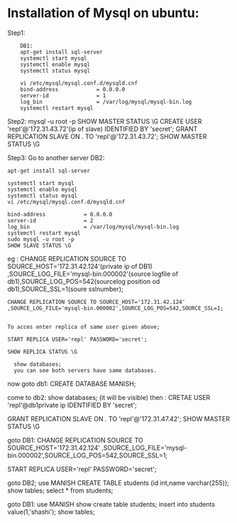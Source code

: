 # Installation of Mysql on ubuntu:
Step1:

        DB1:
        apt-get install sql-server
        systemctl start mysql
        systemctl enable mysql
        systemctl status mysql

        vi /etc/mysql/mysql.conf.d/mysqld.cnf
        bind-address            = 0.0.0.0
        server-id               = 1
        log_bin                 = /var/log/mysql/mysql-bin.log
        systemctl restart mysql
Step2:
        mysql -u root -p
        SHOW MASTER STATUS \G
        CREATE USER 'repl'@'172.31.43.72'(ip of slave) IDENTIFIED BY 'secret';
        GRANT REPLICATION SLAVE ON *.* TO 'repl'@'172.31.43.72';
        SHOW MASTER STATUS \G


Step3:
    Go to another server 
    DB2:

    apt-get install sql-server

    systemctl start mysql
    systemctl enable mysql
    systemctl status mysql
    vi /etc/mysql/mysql.conf.d/mysqld.cnf

    bind-address            = 0.0.0.0
    server-id               = 2
    log_bin                 = /var/log/mysql/mysql-bin.log
    systemctl restart mysql
    sudo mysql -u root -p
    SHOW SLAVE STATUS \G

eg :
    CHANGE REPLICATION SOURCE TO SOURCE_HOST='172.31.42.124'(private ip of DB1) ,SOURCE_LOG_FILE='mysql-bin.000002'(source logfile of         db1),SOURCE_LOG_POS=542(sourcelog position od db1),SOURCE_SSL=1(soure sslnumber);

    CHANGE REPLICATION SOURCE TO SOURCE_HOST='172.31.42.124' ,SOURCE_LOG_FILE='mysql-bin.000002',SOURCE_LOG_POS=542,SOURCE_SSL=1;


    To acces enter replica of same user given above;

    START REPLICA USER='repl' PASSWORD='secret';

    SHOW REPLICA STATUS \G

      show databases;
      you can see both servers have same databases.

now goto db1:
CREATE DATABASE MANISH;


come to db2:
show databases;
(it will be visible)
then :
CRETAE USER 'repl'@db1private ip IDENTIFIED BY 'secret';

GRANT REPLICATION SLAVE ON *.* TO 'repl'@'172.31.47.42';
SHOW MASTER STATUS \G


goto DB1:
CHANGE REPLICATION SOURCE TO SOURCE_HOST='172.31.42.124'<IP OF DB1> ,SOURCE_LOG_FILE='mysql-bin.000002',SOURCE_LOG_POS=542,SOURCE_SSL=1;

START REPLICA USER='repl' PASSWORD='secret';

goto DB2;
use MANISH
CREATE TABLE students (id int,name varchar(255));
show tables;
select * from students;


goto DB1:
use MANISH
show create table students;
insert into students value(1,'shashi');
show tables;
